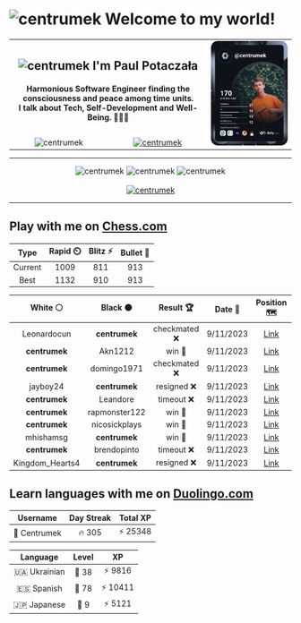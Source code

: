 <h1>
  <img
    src="https://emojis.slackmojis.com/emojis/images/1531849430/4246/blob-sunglasses.gif"
    width="30"
    alt="centrumek"
  />
  Welcome to my world!
</h1>

<table>
  <tbody>
    <tr>
      <td align="center" width="70%" colspan="2">
        <h2>
          <img
            src="https://raw.githubusercontent.com/MartinHeinz/MartinHeinz/master/wave.gif"
            width="30px"
            alt="centrumek"
          />
          I'm Paul Potaczała
        </h2>
        <h4>
          Harmonious Software Engineer finding the consciousness and peace among time units.
          <br/>
          I talk about Tech, Self-Development and Well-Being. 🌿🧘🚀
        </h4>
      </td>
      <td width="30%" rowspan="2">
        <a href="https://app.daily.dev/centrumek">
          <img
            src="./devcard.svg"
            alt="centrumek"
          />
        </a>
      </td>
    </tr>
    <tr align="center">
      <td>
        <img
          src="https://komarev.com/ghpvc/?username=centrumek&label=visitors&color=0e75b6&style=flat"
          alt="centrumek"
        >
      </td>
      <td>
        <a href="https://stackoverflow.com/users/14496012/centrumek">
          <img
            src="https://stackoverflow.com/users/flair/14496012.png?theme=dark"
            alt="centrumek"
          >
        </a>
      </td>
    </tr>
  </tbody>
</table>

---
<div align="center">
  <img 
    src="https://github-readme-stats.vercel.app/api?username=centrumek&show_icons=true&count_private=true&theme=dark&hide_border=true&hide=issues,contribs&bg_color=00000000"
    alt="centrumek"
  />
  <img
    src="https://github-readme-stats.vercel.app/api/top-langs/?username=centrumek&layout=compact&hide_border=true&theme=dark&bg_color=00000000&langs_count=6&exclude_repo=air-statistic-app"
    alt="centrumek"
  />
  <img 
    src="https://github-readme-streak-stats.herokuapp.com?user=centrumek&theme=dark&hide_border=true&background=FFFFFF00"
    alt="centrumek"
  />
  <br/>
  <br/>
  <a href="https://www.buymeacoffee.com/centrumek">
    <img
      src="https://cdn.buymeacoffee.com/buttons/v2/default-orange.png"
      height="50"
      width="210"
      alt="centrumek"
    />
  </a>
</div>

---

## Play with me on [Chess.com](https://www.chess.com/member/centrumek)

<div align="center">
<!--START_SECTION:chessStats-->
<!-- Automatically generated with https://github.com/Balastrong/chess-stats-action -->

| Type | Rapid ⏲️ | Blitz ⚡ | Bullet 🔫 |
|:---:|:---:|:---:|:---:|
| Current | 1009 | 811 | 913 |
| Best | 1132 | 910 | 913 |

| White ⚪ | Black ⚫ | Result 🏆 | Date 📅 | Position 🗺️ | Type 🕕 |
|:---:|:---:|:---:|:---:|:---:|:---:|
| Leonardocun | **centrumek** | checkmated ❌ | 9/11/2023 | <a href="http://www.ee.unb.ca/cgi-bin/tervo/fen.pl?select=4R2k/pbp4p/1p3P2/8/3P3n/P1P5/1P3P1P/5RK1 b - -">Link</a> | Blitz |
| **centrumek** | Akn1212 | win 🥇 | 9/11/2023 | <a href="http://www.ee.unb.ca/cgi-bin/tervo/fen.pl?select=r3kbQ1/p5p1/1pp5/2p1p3/4PpR1/P1KB1r2/1B6/8 b q -">Link</a> | Blitz |
| **centrumek** | domingo1971 | checkmated ❌ | 9/11/2023 | <a href="http://www.ee.unb.ca/cgi-bin/tervo/fen.pl?select=7r/8/2nkp2K/p2p1p2/1p1P1P2/1P4q1/6P1/R1B4R w - -">Link</a> | Blitz |
| jayboy24 | **centrumek** | resigned ❌ | 9/11/2023 | <a href="http://www.ee.unb.ca/cgi-bin/tervo/fen.pl?select=r7/p1p4p/k1p3p1/8/1Q1R2P1/P4P2/1PK4P/8 b - -">Link</a> | Blitz |
| **centrumek** | Leandore | timeout ❌ | 9/11/2023 | <a href="http://www.ee.unb.ca/cgi-bin/tervo/fen.pl?select=7r/2Q5/3pB1p1/2p4k/4P3/1P1K4/8/8 w - -">Link</a> | Blitz |
| **centrumek** | rapmonster122 | win 🥇 | 9/11/2023 | <a href="http://www.ee.unb.ca/cgi-bin/tervo/fen.pl?select=r2q1rk1/ppp1bppp/2np4/4p3/2P1P1n1/1P1P4/PB3PP1/RN1QKBNR b KQ -">Link</a> | Blitz |
| **centrumek** | nicosickplays | win 🥇 | 9/11/2023 | <a href="http://www.ee.unb.ca/cgi-bin/tervo/fen.pl?select=8/8/8/8/2RQ4/P2k4/5p2/5K2 b - -">Link</a> | Blitz |
| mhishamsg | **centrumek** | win 🥇 | 9/11/2023 | <a href="http://www.ee.unb.ca/cgi-bin/tervo/fen.pl?select=5rk1/R2p4/4p2p/3p1p2/2bb3P/5P2/5KP1/8 w - -">Link</a> | Blitz |
| **centrumek** | brendopinto | timeout ❌ | 9/11/2023 | <a href="http://www.ee.unb.ca/cgi-bin/tervo/fen.pl?select=8/8/3R2p1/4p3/1p6/1rp1k3/8/4K3 w - -">Link</a> | Blitz |
| Kingdom_Hearts4 | **centrumek** | resigned ❌ | 9/11/2023 | <a href="http://www.ee.unb.ca/cgi-bin/tervo/fen.pl?select=8/6Rp/1P6/8/4kP2/8/2r3PP/2B2RK1 b - -">Link</a> | Blitz |

<!--END_SECTION:chessStats-->
</div>

## Learn languages with me on [Duolingo.com](https://www.duolingo.com/profile/Centrumek)

<div align="center">
<!--START_SECTION:duolingoStats-->
<!-- Automatically generated with https://github.com/centrumek/duolingo-readme-stats-->

| Username | Day Streak | Total XP |
|:---:|:---:|:---:|
| 👤 Centrumek | 🔥 305 | ⚡ 25348 |

| Language | Level | XP |
|:---:|:---:|:---:|
| 🇺🇦 Ukrainian | 👑 38 | ⚡ 9816 |
| 🇪🇸 Spanish | 👑 78 | ⚡ 10411 |
| 🇯🇵 Japanese | 👑 9 | ⚡ 5121 |

<!--END_SECTION:duolingoStats-->
</div>
<!--
**centrumek/centrumek** is a ✨ _special_ ✨ repository because its `README.md` (this file) appears on your GitHub profile.

Here are some ideas to get you started:

- 🔭 I’m currently working on ...
- 🌱 I’m currently learning ...
- 👯 I’m looking to collaborate on ...
- 🤔 I’m looking for help with ...
- 💬 Ask me about ...
- 📫 How to reach me: ...
- 😄 Pronouns: ...
- ⚡ Fun fact: ...
-->
